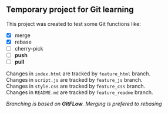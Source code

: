 ## Temporary project for Git learning
This project was created to test some Git functions like: 
- [x] merge 
- [x] rebase 
- [ ] cherry-pick 
- [ ] **push** 
- [ ] **pull**

Changes in `index.html` are tracked by `feature_html` branch.       
Changes in `script.js` are tracked by `feature_js` branch.    
Changes in `style.css` are tracked by `feature_css` branch.  
Changes in `README.md` are tracked by `feature_readme` branch.  

*Branching is based on **GitFLow**.*
*Merging is prefered to rebasing*